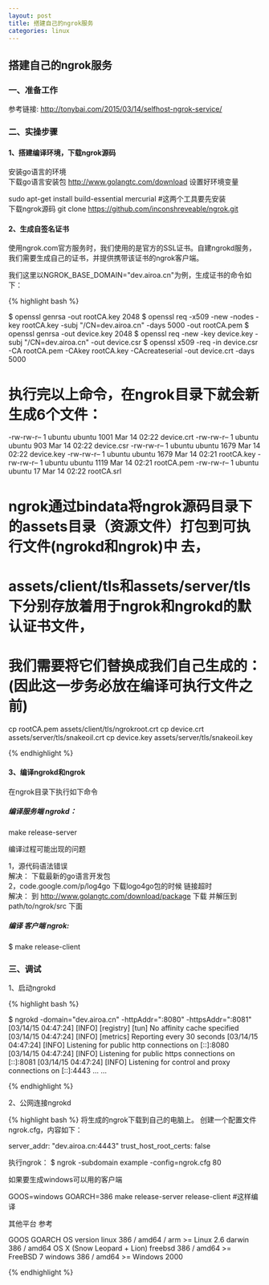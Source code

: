 ```yaml
---
layout: post
title: 搭建自己的ngrok服务
categories: linux
---
```



##  搭建自己的ngrok服务  

### 一、准备工作  

参考链接:     http://tonybai.com/2015/03/14/selfhost-ngrok-service/  

### 二、实操步骤

#### 1、搭建编译环境，下载ngrok源码  

安装go语言的环境  
下载go语言安装包    http://www.golangtc.com/download 设置好环境变量  

sudo apt-get install build-essential    mercurial   #这两个工具要先安装  
下载ngrok源码    git clone https://github.com/inconshreveable/ngrok.git

#### 2、生成自签名证书  

使用ngrok.com官方服务时，我们使用的是官方的SSL证书。自建ngrokd服务，我们需要生成自己的证书，并提供携带该证书的ngrok客户端。

我们这里以NGROK_BASE_DOMAIN="dev.airoa.cn"为例，生成证书的命令如下：

{% highlight bash %}

$ openssl genrsa -out rootCA.key 2048
$ openssl req -x509 -new -nodes -key rootCA.key -subj "/CN=dev.airoa.cn" -days 5000 -out rootCA.pem
$ openssl genrsa -out device.key 2048
$ openssl req -new -key device.key -subj "/CN=dev.airoa.cn" -out device.csr
$ openssl x509 -req -in device.csr -CA rootCA.pem -CAkey rootCA.key -CAcreateserial -out device.crt -days 5000

# 执行完以上命令，在ngrok目录下就会新生成6个文件：

-rw-rw-r– 1 ubuntu ubuntu 1001 Mar 14 02:22 device.crt
-rw-rw-r– 1 ubuntu ubuntu  903 Mar 14 02:22 device.csr
-rw-rw-r– 1 ubuntu ubuntu 1679 Mar 14 02:22 device.key
-rw-rw-r– 1 ubuntu ubuntu 1679 Mar 14 02:21 rootCA.key
-rw-rw-r– 1 ubuntu ubuntu 1119 Mar 14 02:21 rootCA.pem
-rw-rw-r– 1 ubuntu ubuntu   17 Mar 14 02:22 rootCA.srl

# ngrok通过bindata将ngrok源码目录下的assets目录（资源文件）打包到可执行文件(ngrokd和ngrok)中 去，
# assets/client/tls和assets/server/tls下分别存放着用于ngrok和ngrokd的默认证书文件，
# 我们需要将它们替换成我们自己生成的：(因此这一步务必放在编译可执行文件之前)

cp rootCA.pem assets/client/tls/ngrokroot.crt
cp device.crt assets/server/tls/snakeoil.crt
cp device.key assets/server/tls/snakeoil.key

{% endhighlight %}

#### 3、编译ngrokd和ngrok

在ngrok目录下执行如下命令

##### 编译服务端 ngrokd：  

make release-server  

编译过程可能出现的问题  

1，源代码语法错误  
	解决： 下载最新的go语言开发包  
2，code.google.com/p/log4go 下载logo4go包的时候 链接超时  
	解决： 到 http://www.golangtc.com/download/package 下载 并解压到 path/to/ngrok/src 下面

##### 编译 客户端 ngrok:

$ make release-client

### 三、调试  

1、启动ngrokd  

{% highlight bash %}

$ ngrokd -domain="dev.airoa.cn" -httpAddr=":8080" -httpsAddr=":8081"
[03/14/15 04:47:24] [INFO] [registry] [tun] No affinity cache specified
[03/14/15 04:47:24] [INFO] [metrics] Reporting every 30 seconds
[03/14/15 04:47:24] [INFO] Listening for public http connections on [::]:8080
[03/14/15 04:47:24] [INFO] Listening for public https connections on [::]:8081
[03/14/15 04:47:24] [INFO] Listening for control and proxy connections on [::]:4443
… …

{% endhighlight %}

2、公网连接ngrokd  

{% highlight bash %}
将生成的ngrok下载到自己的电脑上。
创建一个配置文件ngrok.cfg，内容如下：

server_addr: "dev.airoa.cn:4443"
trust_host_root_certs: false

执行ngrok：
$ ngrok -subdomain example -config=ngrok.cfg 80



如果要生成windows可以用的客户端 

GOOS=windows GOARCH=386 make release-server release-client  #这样编译

其他平台 参考

GOOS                   GOARCH                          OS version
linux                386 / amd64 / arm             >= Linux 2.6
darwin               386 / amd64                   OS X (Snow Leopard + Lion)
freebsd              386 / amd64                   >= FreeBSD 7
windows              386 / amd64                   >= Windows 2000

{% endhighlight %}